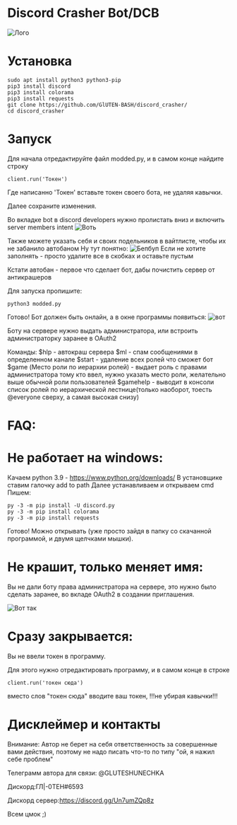 # Discord Crasher Bot/DCB
![Лого](https://i.ibb.co/VjfhxXQ/photo-2021-02-13-22-31-00.jpg)
# Установка
```
sudo apt install python3 python3-pip
pip3 install discord
pip3 install colorama
pip3 install requests
git clone https://github.com/GlUTEN-BASH/discord_crasher/
cd discord_crasher
```
# Запуск 
Для начала отредактируйте файл modded.py, и в самом конце найдите строку
```
client.run('Токен')
```
Где написанно 'Токен' вставьте токен своего бота, не удаляя кавычки.

Далее сохраните изменения.

Во вкладке bot в discord developers нужно пролистать вниз и включить server members intent
![Воть](https://i.ibb.co/c8cZ68g/unknown.png)

Также можете указать себя и своих подельников в вайтлисте, чтобы их не забанило автобаном
Ну тут понятно:
![Бепбуп](https://i.ibb.co/tXTdsm6/VSCodium-y79cy-Zq-JTE.png)
Если не хотите заполнять - просто удалите все в скобках и оставьте пустым

Кстати автобан - первое что сделает бот, дабы почистить сервер от антикрашеров

Для запуска пропишите:
```
python3 modded.py
```

Готово! Бот должен быть онлайн, а в окне программы появиться:
![вот](https://i.ibb.co/CBjMWqf/photo-2021-02-13-22-41-43.jpg)

Боту на сервере нужно выдать администратора, или встроить администраторку заранее в OAuth2

Команды:
$hlp - автокраш сервера
$ml - спам сообщениями в определенном канале
$start - удаление всех ролей что сможет бот
$game (Место роли по иерархии ролей) - выдает роль с правами администратора тому кто ввел, нужно указать место роли, желательно выше обычной роли пользователей
$gamehelp - выводит в консоли список ролей по иерархической лестнице(только наоборот, тоесть @everyone сверху, а самая высокая снизу)


# FAQ:
# Не работает на windows:
Качаем python 3.9 - https://www.python.org/downloads/
В установщике ставим галочку add to path
Далее устанавливаем
и открываем cmd 
Пишем:
```
py -3 -m pip install -U discord.py
py -3 -m pip install colorama
py -3 -m pip install requests
```
Готово! Можно открывать (уже просто зайдя в папку со скачанной программой, и двумя щелчками мышки).

# Не крашит, только меняет имя:

Вы не дали боту права администратора на сервере, это нужно было сделать заранее, во вкладе OAuth2 в создании приглашения.

![Вот так](https://i.ibb.co/nnsgk4w/chrome-kdp4-Swtw22.png)

# Сразу закрывается:

Вы не ввели токен в программу.

Для этого нужно отредактировать программу, и в самом конце в строке
```
client.run('токен сюда')
```
вместо слов "токен сюда" вводите ваш токен, !!!не убирая кавычки!!!

# Дисклеймер и контакты
Внимание: Автор не берет на себя ответственность за совершенные вами действия, поэтому не надо писать что-то по типу "ой, я нажил себе проблем"

Телеграмм автора для связи: @GLUTESHUNECHKA

Дискорд:ГЛ|-0ТЕН#6593

Дискорд сервер:https://discord.gg/Un7umZQp8z

Всем цмок ;)
